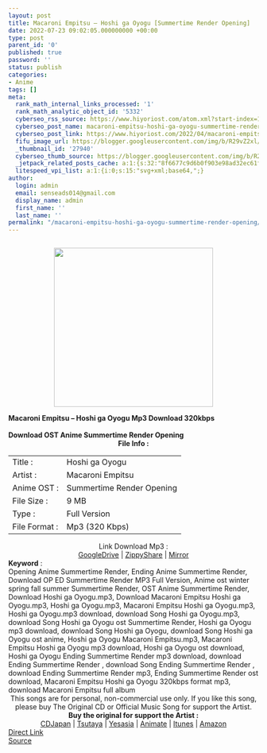 ```yaml
---
layout: post
title: Macaroni Empitsu – Hoshi ga Oyogu [Summertime Render Opening]
date: 2022-07-23 09:02:05.000000000 +00:00
type: post
parent_id: '0'
published: true
password: ''
status: publish
categories:
- Anime
tags: []
meta:
  rank_math_internal_links_processed: '1'
  rank_math_analytic_object_id: '5332'
  cyberseo_rss_source: https://www.hiyoriost.com/atom.xml?start-index=1
  cyberseo_post_name: macaroni-empitsu-hoshi-ga-oyogu-summertime-render-opening
  cyberseo_post_link: https://www.hiyoriost.com/2022/04/macaroni-empitsu-hoshi-ga-oyogu.html
  fifu_image_url: https://blogger.googleusercontent.com/img/b/R29vZ2xl/AVvXsEhT_2zoIjjk_Px_EgsPQbZwa0bn3VK3AAXkMphg9Xs39fx5Bi5XnKz4TvuYLVzbdrz9uhJzoYFl5SFsFulbjIqI7i799WLI4w_UhhONTELtm3Ve9nChWoAklV1Z3_xpG4XSXHa-VIfc1IA1SXtxvtx7hf4uDFqKjaSwKCEM4zfBQbAtxZMLihYpth0f/s320/cover%20%2837%29.jpg
  _thumbnail_id: '27940'
  cyberseo_thumb_source: https://blogger.googleusercontent.com/img/b/R29vZ2xl/AVvXsEhT_2zoIjjk_Px_EgsPQbZwa0bn3VK3AAXkMphg9Xs39fx5Bi5XnKz4TvuYLVzbdrz9uhJzoYFl5SFsFulbjIqI7i799WLI4w_UhhONTELtm3Ve9nChWoAklV1Z3_xpG4XSXHa-VIfc1IA1SXtxvtx7hf4uDFqKjaSwKCEM4zfBQbAtxZMLihYpth0f/s320/cover%20%2837%29.jpg
  _jetpack_related_posts_cache: a:1:{s:32:"8f6677c9d6b0f903e98ad32ec61f8deb";a:2:{s:7:"expires";i:1662943387;s:7:"payload";a:3:{i:0;a:1:{s:2:"id";i:27811;}i:1;a:1:{s:2:"id";i:28834;}i:2;a:1:{s:2:"id";i:28113;}}}}
  litespeed_vpi_list: a:1:{i:0;s:15:"svg+xml;base64,";}
author:
  login: admin
  email: senseads014@gmail.com
  display_name: admin
  first_name: ''
  last_name: ''
permalink: "/macaroni-empitsu-hoshi-ga-oyogu-summertime-render-opening/"
---
```

<div class="separator" style="clear: both;"><a href="https://blogger.googleusercontent.com/img/b/R29vZ2xl/AVvXsEhT_2zoIjjk_Px_EgsPQbZwa0bn3VK3AAXkMphg9Xs39fx5Bi5XnKz4TvuYLVzbdrz9uhJzoYFl5SFsFulbjIqI7i799WLI4w_UhhONTELtm3Ve9nChWoAklV1Z3_xpG4XSXHa-VIfc1IA1SXtxvtx7hf4uDFqKjaSwKCEM4zfBQbAtxZMLihYpth0f/s800/cover%20%2837%29.jpg" style="display: block; padding: 1em 0; text-align: center; "><img alt border="0" data-original-height="800" data-original-width="800" src="{{ site.baseurl }}/assets/2022/07/cover%20%2837%29.jpg" width="320" /></a></div>
<div class="judulpost">
<b>Macaroni Empitsu – Hoshi ga Oyogu Mp3 Download 320kbps<br />
<br />
Download OST Anime Summertime Render Opening</b>
</div>
<div class="linkdownload" align="center"><b>File Info : </b></div>
<div class="info2" id="Info">
<table>
<tbody>
<tr>
<td class="tablex">Title :</td>
<td>Hoshi ga Oyogu</td>
</tr>
<tr>
<td class="tablex">Artist :</td>
<td>Macaroni Empitsu</td>
</tr>
<tr>
<td class="tablex">Anime OST :</td>
<td>Summertime Render Opening</td>
</tr>
<tr>
<td class="tablex">File Size :</td>
<td>9 MB</td>
</tr>
<tr>
<td class="tablex">Type :</td>
<td>Full Version</td>
</tr>
<tr>
<td class="tablex">File Format :</td>
<td>Mp3 (320 Kbps)</td>
</tr>
</tbody>
</table>
</div>
<div style="text-align: center;">
<div class="smokeddl">
<div class="linkdownload">Link Download Mp3 : </div>
<div class="smokeurl">
<a href="https://drive.google.com/file/d/1P_bE9ovnJGDqM3kZF975zvU6kcoHm7-w/view?usp=drivesdk" rel="nofollow noopener" target="_blank">GoogleDrive</a> | <a href="https://www19.zippyshare.com/v/uqCGXfbQ/file.html" rel="nofollow noopener" target="_blank">ZippyShare</a> | <a href="https://mir.cr/1SIXFL3K" rel="nofollow noopener" target="_blank">Mirror</a> </div>
</div>
</div>
<div class="keywordz"><b>Keyword</b> :
<div class="tagser">Opening Anime Summertime Render, Ending Anime Summertime Render, Download OP ED Summertime Render MP3 Full Version, Anime ost winter spring fall summer Summertime Render, OST Anime Summertime Render, Download Hoshi ga Oyogu.mp3, Download Macaroni Empitsu Hoshi ga Oyogu.mp3, Hoshi ga Oyogu.mp3, Macaroni Empitsu Hoshi ga Oyogu.mp3, Hoshi ga Oyogu.mp3 download, download Song Hoshi ga Oyogu.mp3, download Song Hoshi ga Oyogu ost Summertime Render, Hoshi ga Oyogu mp3 download, download Song Hoshi ga Oyogu, download Song Hoshi ga Oyogu ost anime, Hoshi ga Oyogu Macaroni Empitsu.mp3, Macaroni Empitsu Hoshi ga Oyogu mp3 download, Hoshi ga Oyogu ost download, Hoshi ga Oyogu Ending Summertime Render mp3 download, download Ending Summertime Render , download Song Ending Summertime Render , download Ending Summertime Render mp3, Ending Summertime Render ost download, Macaroni Empitsu Hoshi ga Oyogu 320kbps format mp3, download Macaroni Empitsu full album</div>
</div>
<div class="buycd" align="center">This songs are for personal, non-commercial use only. If you like this song, please buy The Original CD or Official Music Song for support the Artist.</div>
<div class="buyat" align="center">
<span class="syclons0"><b>Buy the original for support the Artist : </b><br /> <a href="https://www.cdjapan.co.jp/" target="_blank" rel="noopener">CDJapan</a> | <a href="https://shop.tsutaya.co.jp/" target="_blank" rel="noopener">Tsutaya</a> | <a href="https://www.yesasia.com/" target="_blank" rel="noopener">Yesasia</a> | <a href="https://www.animate-onlineshop.jp/" target="_blank" rel="noopener">Animate</a> | <a href="https://www.apple.com/jp/itunes" target="_blank" rel="noopener">Itunes</a> | <a href="https://amazon.co.jp/" target="_blank" rel="noopener">Amazon</a></span></div>
<link rel="stylesheet" href="https://cdnjs.cloudflare.com/ajax/libs/font-awesome/4.7.0/css/font-awesome.min.css" />
<div class="divbtn"> <a href="https://handymansurrender.com/fihup8buzv?key=94550f7ce39444073321dde3b8782f97" class="btn"><i class="fa fa-download"></i> Direct Link</a> <br /><a href="https://www.hiyoriost.com/2022/04/macaroni-empitsu-hoshi-ga-oyogu.html">Source</a> </div>
